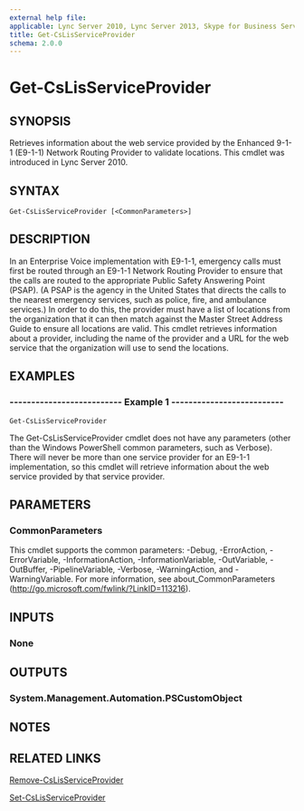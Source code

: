 ```yaml
---
external help file: 
applicable: Lync Server 2010, Lync Server 2013, Skype for Business Server 2015
title: Get-CsLisServiceProvider
schema: 2.0.0
---
```


# Get-CsLisServiceProvider

## SYNOPSIS
Retrieves information about the web service provided by the Enhanced 9-1-1 (E9-1-1) Network Routing Provider to validate locations.
This cmdlet was introduced in Lync Server 2010.


## SYNTAX

```
Get-CsLisServiceProvider [<CommonParameters>]
```

## DESCRIPTION
In an Enterprise Voice implementation with E9-1-1, emergency calls must first be routed through an E9-1-1 Network Routing Provider to ensure that the calls are routed to the appropriate Public Safety Answering Point (PSAP).
(A PSAP is the agency in the United States that directs the calls to the nearest emergency services, such as police, fire, and ambulance services.) In order to do this, the provider must have a list of locations from the organization that it can then match against the Master Street Address Guide to ensure all locations are valid.
This cmdlet retrieves information about a provider, including the name of the provider and a URL for the web service that the organization will use to send the locations.


## EXAMPLES

### -------------------------- Example 1 --------------------------
```
Get-CsLisServiceProvider
```

The Get-CsLisServiceProvider cmdlet does not have any parameters (other than the Windows PowerShell common parameters, such as Verbose).
There will never be more than one service provider for an E9-1-1 implementation, so this cmdlet will retrieve information about the web service provided by that service provider.


## PARAMETERS

### CommonParameters
This cmdlet supports the common parameters: -Debug, -ErrorAction, -ErrorVariable, -InformationAction, -InformationVariable, -OutVariable, -OutBuffer, -PipelineVariable, -Verbose, -WarningAction, and -WarningVariable. For more information, see about_CommonParameters (http://go.microsoft.com/fwlink/?LinkID=113216).

## INPUTS

### None


## OUTPUTS

### System.Management.Automation.PSCustomObject


## NOTES


## RELATED LINKS

[Remove-CsLisServiceProvider](Remove-CsLisServiceProvider.md)

[Set-CsLisServiceProvider](Set-CsLisServiceProvider.md)

